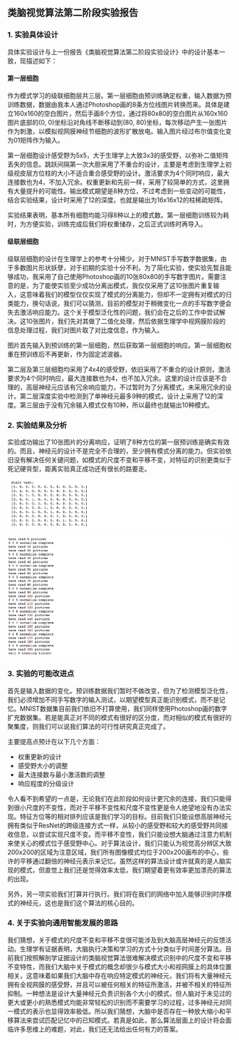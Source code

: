 ## 类脑视觉算法第二阶段实验报告

### 1. 实验具体设计

具体实验设计与上一份报告《类脑视觉算法第二阶段实验设计》中的设计基本一致，现描述如下：

#### 第一层细胞

作为模式学习的级联细胞层共三层。第一层细胞由预训练确定权重，输入数据为预训练数据，数据由我本人通过Photoshop画的8条方位线图片转换而来。具体是建立160x160的空白图片，然后手画8个方位，通过将80x80的空白图片从160x160图片底部的(0, 0)坐标沿对角线不断移动到(80, 80)坐标，每次移动产生一张图片作为刺激，以模拟视网膜神经节细胞的波形扩散放电。输入图片经过布尔值变化变为01矩阵作为输入。

第一层细胞设计感受野为5x5，大于生理学上大致3x3的感受野，以弥补二值矩阵丢失的信息。跳跃间隔第一次大胆采用了不重合的设计，主要是考虑到生理学上初级视皮层方位柱的大小不适合重合感受野的设计。激活要求为4个同时响应，最大连接数也为4，不加入冗余。权重更新和先前一样，采用了较简单的方式，这里拥有大量提升的可能性。输出模式期望是8种方位，不过考虑到一些变动的可能性，结合实验结果，设计时采用了12的深度。也就是输出为16x16x12的柱稀疏矩阵。

实验结果表明，基本所有细胞均能习得8种以上的模式数。第一层细胞训练较为耗时，为方便实验，训练完成后我们将权重储存，之后正式训练时再导入。

#### 级联层细胞

级联层细胞的设计在生理学上的参考十分稀少。对于MNIST手写数字数据集，由于多数图片形状妖孽，对于初期的实验十分不利，为了简化实验，使实验先暂且能够成功，我采用了自己使用Photoshop画的10张80x80的手写数字图片。需要注意的是，为了能使实验至少成功分离出模式，我仅仅采用了这10张图片重复输入，这意味着我们的模型仅仅实现了模式的分离能力，但却不一定拥有对模式的归类能力，换句话说，我们可以猜测，目前的模型对于稍微变化一点的手写数字便会失去激活响应能力。这个关于模型泛化性的问题，我们会在之后的工作中尝试解决。这10张图片，我们先对其做了二值化处理，然后依据生理学中视网膜阶段的信息处理过程，我们对图片取了对比度信息，作为输入。

图片首先输入到预训练的第一层细胞，然后获取第一层细胞的响应。第一层细胞权重在预训练后不再更新，作为固定滤波器。

第二层及第三层细胞均采用了4x4的感受野，依旧采用了不重合的设计原则，激活要求为4个同时响应，最大连接数也为4，也不加入冗余。这里的设计应该是不合理的，高层神经元应该有冗余响应能力，不过暂时为了分离模式，未采用冗余的设计。第二层深度实验中检测到了单神经元最多9种的模式，设计上采用了12的深度。第三层由于没有冗余输入模式仅有10种，所以最终也就输出10种模式。

### 2. 实验结果及分析

实验成功输出了10张图片的分离响应，证明了8种方位的第一层预训练是确实有效的。而且，神经元的设计不是完全不合理的，至少拥有模式分离的能力。但实验依旧没有解决任何关键问题，如模式的尺度不变和平移不变，对特征的识别更类似于死记硬背型，距离实验真正成功还有很长的路要走。

![](pic/4.png)

![](pic/5.png)

### 3. 实验的可能改进点

首先是输入数据的变化。预训练数据我们暂时不做改变，但为了检测模型泛化性，我们必须增加不同手写数字的输入测试，以期望模型真正能识别模式，而不是记忆。MNIST数据集目前我们依旧不打算使用，我们同样使用Photoshop画的数字扩充数据集。若是能真正对不同的模式有很好的区分度，而对相似的模式有很好的聚集度，则我们可以说我们算法的可行性研究真正完成了。

主要提高点预计在以下几个方面：

- 权重更新的设计
- 感受野大小的调整
- 最大连接数与最小激活数的调整
- 响应程度的分级设计

令人看不到希望的一点是，无论我们在此阶段如何设计更冗余的连接，我们只能得到很小尺度的不变性，而对于平移不变性和尺度不变性更是令人绝望地没有办法实现。特征方位等的相对排列应该是我们学习的目标。目前我们只能设想高层神经元拥有类似于ResNet的跨级连接方式一样，从较小的感受野和较大的感受野共同接收信息，以尝试实现尺度不变。而平移不变性，我们只能设想大脑通过注意力机制来使关心的模式位于感受野中心。对于算法设计，我们只能认为视觉高分辨区大致200x200的区域为注意区域，我们所有图像模式均位于200x200画布的中心，些许的平移通过翻倍的神经元表示来记忆。虽然这样的算法设计或许就真的是人脑实现的模式，但直觉上我们还是觉得效率太低，我们期望着更有效率更加漂亮的算法的出现。

另外，另一项实验我们打算并行执行。我们将在我们的网络中加入能够识别时序模式的神经元，这也是我们这个算法的核心目的。

### 4. 关于实验向通用智能发展的思路

我们猜想，关于模式的尺度不变和平移不变很可能涉及到大脑高层神经元的反馈活动。生理学有证据表明，大脑执行决策和学习的方式十分类似于时间差分算法。目前我们按照解剖学证据设计的类脑视觉算法很难解决模式识别中的尺度不变和平移不变特性，而我们大脑中关于模式的概念却很少与模式大小和视网膜上的具体位置相关，这意味着如果我们大脑中存在响应特定模式的神经元，我们将有大量神经元拥有全视网膜的感受野，并且可以被任何相关的特征所激活，并被不相关的特征所抑制。一种想法是设计大量神经元负责识别各个大小的模式，但人脑对于未见过的更大或更小的熟悉模式均能非常轻松的识别而不需要学习的过程，过多神经元对同一模式的表示也显得效率极低。所以我们猜想，大脑中是否存在一种放大缩小和平移算法来尝试匹配记忆中的已知模式。若真是如此，那么算法层面上的设计将会面临许多思维上的难题，对此，我们还无法给出任何有力的答案。
